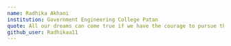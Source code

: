 ```yaml
---
name: Radhika Akhani
institution: Government Engineering College Patan
quote: All our dreams can come true if we have the courage to pursue them.
github_user: Radhikaa11
---
```

